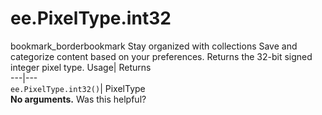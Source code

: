  
#  ee.PixelType.int32 
bookmark_borderbookmark Stay organized with collections  Save and categorize content based on your preferences.
Returns the 32-bit signed integer pixel type. 
Usage| Returns  
---|---  
`ee.PixelType.int32()`| PixelType  
**No arguments.**
Was this helpful?
